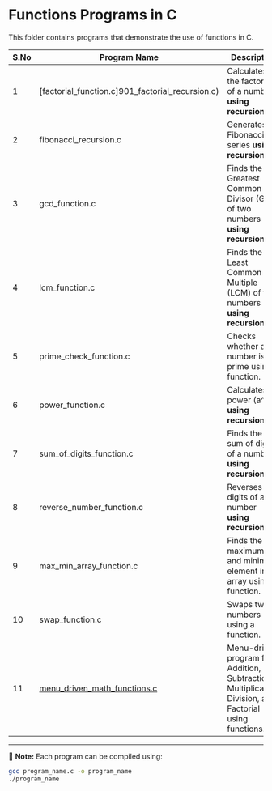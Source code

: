 # Functions Programs in C

This folder contains programs that demonstrate the use of functions in C.  

| S.No | Program Name                     | Description |
|------|----------------------------------|-------------|
| 1    | [factorial_function.c]901_factorial_recursion.c)             | Calculates the factorial of a number **using recursion**. |
| 2    | fibonacci_recursion.c            | Generates Fibonacci series **using recursion**. |
| 3    | gcd_function.c                   | Finds the Greatest Common Divisor (GCD) of two numbers **using recursion**. |
| 4    | lcm_function.c                   | Finds the Least Common Multiple (LCM) of two numbers **using recursion**. |
| 5    | prime_check_function.c           | Checks whether a number is prime using a function. |
| 6    | power_function.c                 | Calculates power (a^b) **using recursion**. |
| 7    | sum_of_digits_function.c         | Finds the sum of digits of a number **using recursion**. |
| 8    | reverse_number_function.c        | Reverses the digits of a number **using recursion**. |
| 9    | max_min_array_function.c         | Finds the maximum and minimum element in an array using a function. |
| 10   | swap_function.c                  | Swaps two numbers using a function. |
| 11   | [menu_driven_math_functions.c](11_menu_driven_math.c)     | Menu-driven program for Addition, Subtraction, Multiplication, Division, and Factorial using functions. |

---

📌 **Note:** Each program can be compiled using:  
```bash
gcc program_name.c -o program_name
./program_name
